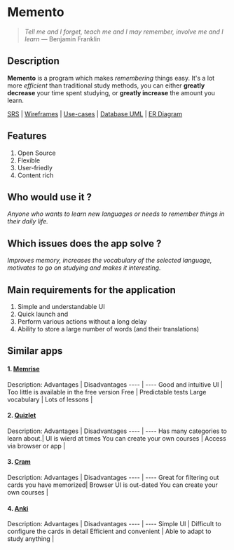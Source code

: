 # Memento
>*Tell me and I forget, teach me and I may remember,
>involve me and I learn* — Benjamin Franklin

## Description
**Memento** is a program which makes *remembering* things easy. It's a lot more *efficient* than traditional study methods, you can either **greatly decrease** your time spent studying, or **greatly increase** the amount you learn.

[SRS](https://docs.google.com/document/d/1zuD8ntG07vgoKHCmGoZgOmKy7I3wXSl62SHpSN4g2B4/edit) | [Wireframes](https://drive.google.com/file/d/1s35ivlRv_NfHnRNCcIjMoPFg2q0tQJ0_/view?usp=sharing) | [Use-cases](https://drive.google.com/file/d/193P6nJrM2gOrZG7H6DQk7La284uC7no_/view?usp=sharing) | [Database UML](https://app.diagrams.net/#G1XY5HvjmX03RdBGWY7inOixJDgzKBQJ-C) | [ER Diagram](https://drive.google.com/file/d/1JNGyGfXn35nAtvQIRYdK2kiK7vFwM3n_/view?usp=sharing)

## Features
1. Open Source
2. Flexible
3. User-friedly
4. Content rich

## Who would use it ?
*Anyone who wants to learn new languages or needs to remember things in their daily life.*

## Which issues does the app solve ?
*Improves memory, increases the vocabulary of the selected language, motivates to go on studying and makes it interesting.*

## Main requirements for the application
1. Simple and understandable UI
2. Quick launch and 
3. Perform various actions without a long delay
4. Ability to store a large number of words (and their translations)

## Similar apps
#### 1. [Memrise](https://www.memrise.com/)
Description: 
Advantages | Disadvantages
---- | ----
Good and intuitive UI | Too little is available in the free version
Free                  | Predictable tests
Large vocabulary      |
Lots of lessons       |
#### 2. [Quizlet](https://quizlet.com/en-gb)
Description:
Advantages | Disadvantages
---- | ----
Has many categories to learn about.| UI is wierd at times
You can create your own courses    |
Access via browser or app          |
#### 3. [Cram](https://www.cram.com/)
Description:
Advantages | Disadvantages
---- | ----
Great for filtering out cards you have memorized| Browser UI is out-dated
You can create your own courses                 |
#### 4. [Anki](https://apps.ankiweb.net/)
Description:
Advantages | Disadvantages
---- | ----
Simple UI                       | Difficult to configure the cards in detail
Efficient and convenient        |
Able to adapt to study anything |
